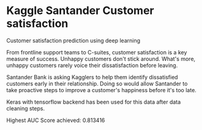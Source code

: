 # Kaggle Santander Customer satisfaction
Customer satisfaction prediction using deep learning

From frontline support teams to C-suites, customer satisfaction is a key measure of success. Unhappy customers don't stick around. What's more, unhappy customers rarely voice their dissatisfaction before leaving.

Santander Bank is asking Kagglers to help them identify dissatisfied customers early in their relationship. Doing so would allow Santander to take proactive steps to improve a customer's happiness before it's too late.

Keras with tensorflow backend has been used for this data after data cleaning steps.

Highest AUC Score achieved: 0.813416
